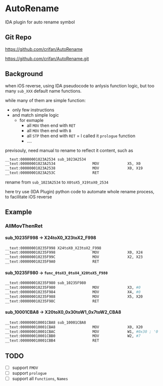 # AutoRename

IDA plugin for auto rename symbol

## Git Repo

https://github.com/crifan/AutoRename

https://github.com/crifan/AutoRename.git

## Background

when iOS reverse, using IDA pseudocode to anlysis function logic, but too many `sub_XXX` default name functions.

while many of them are simple function:

* only few instructions
* and match simple logic
  * for exmaple
    * all `MOV` then end with `RET`
    * all `MOV` then end with `B`
    * all `STP` then end with `RET` = I called it `prologue` function
    * ....

previsouly, need manual to rename to reflect it content, such as

```bash
__text:00000001023A2534 sub_1023A2534
__text:00000001023A2534                 MOV             X5, X0
__text:00000001023A2538                 MOV             X0, X19
__text:00000001023A253C                 RET
```

rename from `sub_1023A2534` to `X0toX5_X19toX0_2534`

here try use (IDA Plugin) python code to automate whole rename process, to facilitate iOS reverse

## Example

### AllMovThenRet

#### sub_10235F998 -> X24toX0_X23toX2_F998

```bash
__text:000000010235F998 X24toX0_X23toX2_F998
__text:000000010235F998                 MOV             X0, X24
__text:000000010235F99C                 MOV             X2, X23
__text:000000010235F9A0                 RET
```

#### sub_10235F980 -> `func_0toX3_0toX4_X20toX5_F980`

```bash
__text:000000010235F980 sub_10235F980
__text:000000010235F980                 MOV             X3, #0
__text:000000010235F984                 MOV             X4, #0
__text:000000010235F988                 MOV             X5, X20
__text:000000010235F98C                 RET
```

#### sub_10001CBA8 -> X20toX0_0x30toW1_0x7toW2_CBA8

```bash
__text:000000010001CBA8 sub_10001CBA8
__text:000000010001CBA8                 MOV             X0, X20
__text:000000010001CBAC                 MOV             W1, #0x30 ; '0'
__text:000000010001CBB0                 MOV             W2, #7
__text:000000010001CBB4                 RET
```

## TODO

* [ ] support `FMOV`
* [ ] support `prologue`
* [ ] support all `Functions`, `Names`
